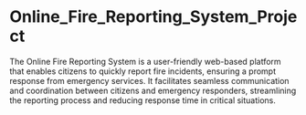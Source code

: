 # Online_Fire_Reporting_System_Project

The Online Fire Reporting System is a user-friendly web-based platform that enables citizens to quickly report fire incidents, ensuring a prompt response from emergency services.
It facilitates seamless communication and coordination between citizens and emergency responders, streamlining the reporting process and reducing response time in critical situations.
